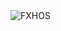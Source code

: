 <div align="justify">
<picture>
    <source media="(prefers-color-scheme: dark)" srcset="https://i.ibb.co/PZHMjqFW/output-gif.gif">
    <source media="(prefers-color-scheme: light)" srcset="https://i.ibb.co/PZHMjqFW/output-gif.gif">
    <img alt="FXHOS" src="https://i.ibb.co/PZHMjqFW/output-gif.gif">
</picture>
</div>